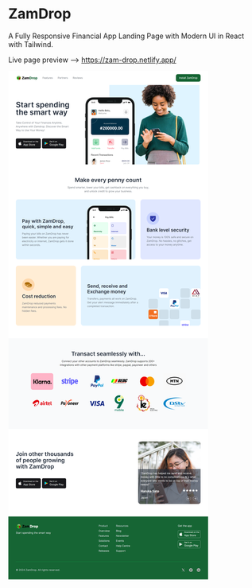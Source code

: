 # ZamDrop

A Fully Responsive Financial App Landing Page with Modern UI in React with Tailwind.

Live page preview --> https://zam-drop.netlify.app/

![Landing page Preview](https://github.com/akaman198/zam-drop/blob/master/src/assets/ZamDrop%20Full%20Page.png)
